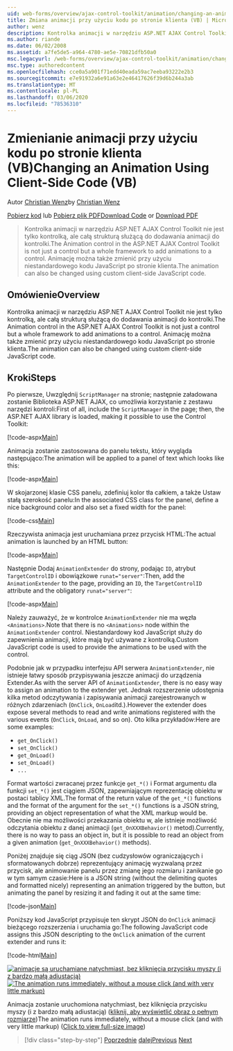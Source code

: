 ```yaml
---
uid: web-forms/overview/ajax-control-toolkit/animation/changing-an-animation-using-client-side-code-vb
title: Zmiana animacji przy użyciu kodu po stronie klienta (VB) | Microsoft Docs
author: wenz
description: Kontrolka animacji w narzędziu ASP.NET AJAX Control Toolkit nie jest tylko kontrolką, ale całą strukturą służącą do dodawania animacji do kontrolki. Animacja może również...
ms.author: riande
ms.date: 06/02/2008
ms.assetid: a7fe5de5-a964-4780-ae5e-70821dfb50a0
msc.legacyurl: /web-forms/overview/ajax-control-toolkit/animation/changing-an-animation-using-client-side-code-vb
msc.type: authoredcontent
ms.openlocfilehash: cce0a5a901f71edd40eada59ac7eeba93222e2b3
ms.sourcegitcommit: e7e91932a6e91a63e2e46417626f39d6b244a3ab
ms.translationtype: MT
ms.contentlocale: pl-PL
ms.lasthandoff: 03/06/2020
ms.locfileid: "78536310"
---
```

# <a name="changing-an-animation-using-client-side-code-vb"></a><span data-ttu-id="89bdb-104">Zmienianie animacji przy użyciu kodu po stronie klienta (VB)</span><span class="sxs-lookup"><span data-stu-id="89bdb-104">Changing an Animation Using Client-Side Code (VB)</span></span>

<span data-ttu-id="89bdb-105">Autor [Christian Wenz](https://github.com/wenz)</span><span class="sxs-lookup"><span data-stu-id="89bdb-105">by [Christian Wenz](https://github.com/wenz)</span></span>

<span data-ttu-id="89bdb-106">[Pobierz kod](https://download.microsoft.com/download/f/9/a/f9a26acd-8df4-4484-8a18-199e4598f411/Animation11.vb.zip) lub [Pobierz plik PDF](https://download.microsoft.com/download/6/7/1/6718d452-ff89-4d3f-a90e-c74ec2d636a3/animation11VB.pdf)</span><span class="sxs-lookup"><span data-stu-id="89bdb-106">[Download Code](https://download.microsoft.com/download/f/9/a/f9a26acd-8df4-4484-8a18-199e4598f411/Animation11.vb.zip) or [Download PDF](https://download.microsoft.com/download/6/7/1/6718d452-ff89-4d3f-a90e-c74ec2d636a3/animation11VB.pdf)</span></span>

> <span data-ttu-id="89bdb-107">Kontrolka animacji w narzędziu ASP.NET AJAX Control Toolkit nie jest tylko kontrolką, ale całą strukturą służącą do dodawania animacji do kontrolki.</span><span class="sxs-lookup"><span data-stu-id="89bdb-107">The Animation control in the ASP.NET AJAX Control Toolkit is not just a control but a whole framework to add animations to a control.</span></span> <span data-ttu-id="89bdb-108">Animację można także zmienić przy użyciu niestandardowego kodu JavaScript po stronie klienta.</span><span class="sxs-lookup"><span data-stu-id="89bdb-108">The animation can also be changed using custom client-side JavaScript code.</span></span>

## <a name="overview"></a><span data-ttu-id="89bdb-109">Omówienie</span><span class="sxs-lookup"><span data-stu-id="89bdb-109">Overview</span></span>

<span data-ttu-id="89bdb-110">Kontrolka animacji w narzędziu ASP.NET AJAX Control Toolkit nie jest tylko kontrolką, ale całą strukturą służącą do dodawania animacji do kontrolki.</span><span class="sxs-lookup"><span data-stu-id="89bdb-110">The Animation control in the ASP.NET AJAX Control Toolkit is not just a control but a whole framework to add animations to a control.</span></span> <span data-ttu-id="89bdb-111">Animację można także zmienić przy użyciu niestandardowego kodu JavaScript po stronie klienta.</span><span class="sxs-lookup"><span data-stu-id="89bdb-111">The animation can also be changed using custom client-side JavaScript code.</span></span>

## <a name="steps"></a><span data-ttu-id="89bdb-112">Kroki</span><span class="sxs-lookup"><span data-stu-id="89bdb-112">Steps</span></span>

<span data-ttu-id="89bdb-113">Po pierwsze, Uwzględnij `ScriptManager` na stronie; następnie załadowana zostanie Biblioteka ASP.NET AJAX, co umożliwia korzystanie z zestawu narzędzi kontroli:</span><span class="sxs-lookup"><span data-stu-id="89bdb-113">First of all, include the `ScriptManager` in the page; then, the ASP.NET AJAX library is loaded, making it possible to use the Control Toolkit:</span></span>

[!code-aspx[Main](changing-an-animation-using-client-side-code-vb/samples/sample1.aspx)]

<span data-ttu-id="89bdb-114">Animacja zostanie zastosowana do panelu tekstu, który wygląda następująco:</span><span class="sxs-lookup"><span data-stu-id="89bdb-114">The animation will be applied to a panel of text which looks like this:</span></span>

[!code-aspx[Main](changing-an-animation-using-client-side-code-vb/samples/sample2.aspx)]

<span data-ttu-id="89bdb-115">W skojarzonej klasie CSS panelu, zdefiniuj kolor tła całkiem, a także Ustaw stałą szerokość panelu:</span><span class="sxs-lookup"><span data-stu-id="89bdb-115">In the associated CSS class for the panel, define a nice background color and also set a fixed width for the panel:</span></span>

[!code-css[Main](changing-an-animation-using-client-side-code-vb/samples/sample3.css)]

<span data-ttu-id="89bdb-116">Rzeczywista animacja jest uruchamiana przez przycisk HTML:</span><span class="sxs-lookup"><span data-stu-id="89bdb-116">The actual animation is launched by an HTML button:</span></span>

[!code-aspx[Main](changing-an-animation-using-client-side-code-vb/samples/sample4.aspx)]

<span data-ttu-id="89bdb-117">Następnie Dodaj `AnimationExtender` do strony, podając `ID`, atrybut `TargetControlID` i obowiązkowe `runat="server"`:</span><span class="sxs-lookup"><span data-stu-id="89bdb-117">Then, add the `AnimationExtender` to the page, providing an `ID`, the `TargetControlID` attribute and the obligatory `runat="server"`:</span></span>

[!code-aspx[Main](changing-an-animation-using-client-side-code-vb/samples/sample5.aspx)]

<span data-ttu-id="89bdb-118">Należy zauważyć, że w kontrolce `AnimationExtender` nie ma węzła `<Animations>`.</span><span class="sxs-lookup"><span data-stu-id="89bdb-118">Note that there is no `<Animations>` node within the `AnimationExtender` control.</span></span> <span data-ttu-id="89bdb-119">Niestandardowy kod JavaScript służy do zapewnienia animacji, które mają być używane z kontrolką.</span><span class="sxs-lookup"><span data-stu-id="89bdb-119">Custom JavaScript code is used to provide the animations to be used with the control.</span></span>

<span data-ttu-id="89bdb-120">Podobnie jak w przypadku interfejsu API serwera `AnimationExtender`, nie istnieje łatwy sposób przypisywania jeszcze animacji do urządzenia Extender.</span><span class="sxs-lookup"><span data-stu-id="89bdb-120">As with the server API of `AnimationExtender`, there is no easy way to assign an animation to the extender yet.</span></span> <span data-ttu-id="89bdb-121">Jednak rozszerzenie udostępnia kilka metod odczytywania i zapisywania animacji zarejestrowanych w różnych zdarzeniach (`OnClick`, `OnLoad`itd.).</span><span class="sxs-lookup"><span data-stu-id="89bdb-121">However the extender does expose several methods to read and write animations registered with the various events (`OnClick`, `OnLoad`, and so on).</span></span> <span data-ttu-id="89bdb-122">Oto kilka przykładów:</span><span class="sxs-lookup"><span data-stu-id="89bdb-122">Here are some examples:</span></span>

- `get_OnClick()`
- `set_OnClick()`
- `get_OnLoad()`
- `set_OnLoad()`
- `...`

<span data-ttu-id="89bdb-123">Format wartości zwracanej przez funkcje `get_*()` i Format argumentu dla funkcji `set_*()` jest ciągiem JSON, zapewniającym reprezentację obiektu w postaci tablicy XML.</span><span class="sxs-lookup"><span data-stu-id="89bdb-123">The format of the return value of the `get_*()` functions and the format of the argument for the `set_*()` functions is a JSON string, providing an object representation of what the XML markup would be.</span></span> <span data-ttu-id="89bdb-124">Obecnie nie ma możliwości przekazania obiektu w, ale istnieje możliwość odczytania obiektu z danej animacji (`get_OnXXXBehavior()` metod).</span><span class="sxs-lookup"><span data-stu-id="89bdb-124">Currently, there is no way to pass an object in, but it is possible to read an object from a given animation (`get_OnXXXBehavior()` methods).</span></span>

<span data-ttu-id="89bdb-125">Poniżej znajduje się ciąg JSON (bez cudzysłowów ograniczających i sformatowanych dobrze) reprezentujący animację wyzwalaną przez przycisk, ale animowanie panelu przez zmianę jego rozmiaru i zanikanie go w tym samym czasie:</span><span class="sxs-lookup"><span data-stu-id="89bdb-125">Here is a JSON string (without the delimiting quotes and formatted nicely) representing an animation triggered by the button, but animating the panel by resizing it and fading it out at the same time:</span></span>

[!code-json[Main](changing-an-animation-using-client-side-code-vb/samples/sample6.json)]

<span data-ttu-id="89bdb-126">Poniższy kod JavaScript przypisuje ten skrypt JSON do `OnClick` animacji bieżącego rozszerzenia i uruchamia go:</span><span class="sxs-lookup"><span data-stu-id="89bdb-126">The following JavaScript code assigns this JSON descripting to the `OnClick` animation of the current extender and runs it:</span></span>

[!code-html[Main](changing-an-animation-using-client-side-code-vb/samples/sample7.html)]

<span data-ttu-id="89bdb-127">[![animacje są uruchamiane natychmiast, bez kliknięcia przycisku myszy (i z bardzo małą adiustacją)](changing-an-animation-using-client-side-code-vb/_static/image2.png)](changing-an-animation-using-client-side-code-vb/_static/image1.png)</span><span class="sxs-lookup"><span data-stu-id="89bdb-127">[![The animation runs immediately, without a mouse click (and with very little markup)](changing-an-animation-using-client-side-code-vb/_static/image2.png)](changing-an-animation-using-client-side-code-vb/_static/image1.png)</span></span>

<span data-ttu-id="89bdb-128">Animacja zostanie uruchomiona natychmiast, bez kliknięcia przycisku myszy (i z bardzo małą adiustacją) ([kliknij, aby wyświetlić obraz o pełnym rozmiarze](changing-an-animation-using-client-side-code-vb/_static/image3.png))</span><span class="sxs-lookup"><span data-stu-id="89bdb-128">The animation runs immediately, without a mouse click (and with very little markup) ([Click to view full-size image](changing-an-animation-using-client-side-code-vb/_static/image3.png))</span></span>

> [!div class="step-by-step"]
> <span data-ttu-id="89bdb-129">[Poprzednie](executing-animations-using-client-side-code-vb.md)
> [dalej](animating-an-updatepanel-control-vb.md)</span><span class="sxs-lookup"><span data-stu-id="89bdb-129">[Previous](executing-animations-using-client-side-code-vb.md)
[Next](animating-an-updatepanel-control-vb.md)</span></span>
